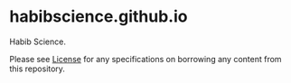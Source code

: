 # habibscience.github.io
Habib Science. 

Please see [License](LICENSE.txt) for any specifications on borrowing any content from this repository.
